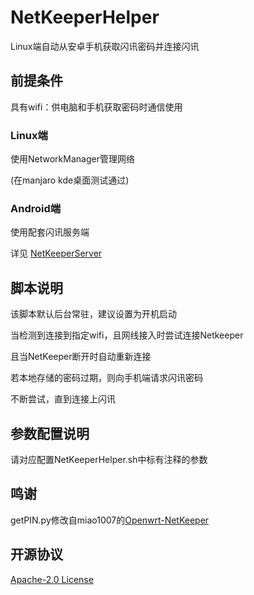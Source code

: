 # NetKeeperHelper
Linux端自动从安卓手机获取闪讯密码并连接闪讯

## 前提条件

具有wifi：供电脑和手机获取密码时通信使用

### Linux端

使用NetworkManager管理网络

(在manjaro kde桌面测试通过)

### Android端

使用配套闪讯服务端

详见 [NetKeeperServer](https://github.com/BeckXuan/NetKeeperServer)

## 脚本说明

该脚本默认后台常驻，建议设置为开机启动

当检测到连接到指定wifi，且网线接入时尝试连接Netkeeper

且当NetKeeper断开时自动重新连接

若本地存储的密码过期，则向手机端请求闪讯密码

不断尝试，直到连接上闪讯

## 参数配置说明

请对应配置NetKeeperHelper.sh中标有注释的参数

## 鸣谢

getPIN.py修改自miao1007的[Openwrt-NetKeeper](https://github.com/miao1007/Openwrt-NetKeeper)

## 开源协议

[Apache-2.0 License](https://github.com/BeckXuan/NetKeeperServer/blob/main/LICENSE)

